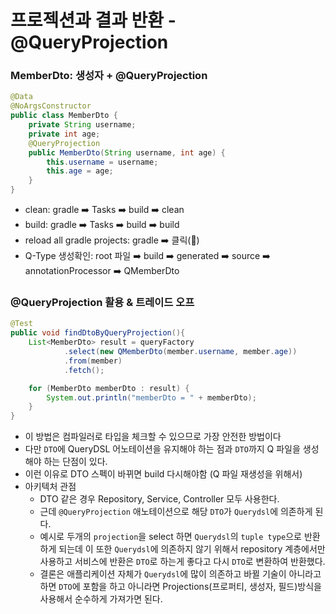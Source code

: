 # 프로젝션과 결과 반환 - @QueryProjection

### MemberDto: 생성자 + @QueryProjection

```java
@Data
@NoArgsConstructor
public class MemberDto {
    private String username;
    private int age;
    @QueryProjection
    public MemberDto(String username, int age) {
        this.username = username;
        this.age = age;
    }
}
```
- clean: gradle ➡️ Tasks ➡️ build ➡️ clean 
- build: gradle ➡️ Tasks ➡️ build ➡️ build
- reload all gradle projects: gradle ➡️ 클릭(🔄)
- Q-Type 생성확인: root 파일 ➡️ build ➡️ generated ➡️ source ➡️ annotationProcessor ➡️ QMemberDto

### @QueryProjection 활용 & 트레이드 오프 

```java
@Test
public void findDtoByQueryProjection(){
    List<MemberDto> result = queryFactory
            .select(new QMemberDto(member.username, member.age))
            .from(member)
            .fetch();

    for (MemberDto memberDto : result) {
        System.out.println("memberDto = " + memberDto);
    }
}
```
- 이 방법은 컴파일러로 타입을 체크할 수 있으므로 가장 안전한 방법이다
- 다만 `DTO`에 QueryDSL 어노테이션을 유지해야 하는 점과 `DTO`까지 Q 파일을 생성해야 하는 단점이 있다.
- 이런 이유로 DTO 스펙이 바뀌면 build 다시해야함 (Q 파일 재생성을 위해서)
- 아키텍처 관점 
  - DTO 같은 경우 Repository, Service, Controller 모두 사용한다. 
  - 근데 `@QueryProjection` 애노테이션으로 해당 `DTO`가 `Querydsl`에 의존하게 된다.
  - 예시로 두개의 `projection`을 select 하면 `Querydsl`의 `tuple type`으로 반환하게 되는데
    이 또한 `Querydsl`에 의존하지 않기 위해서 repository 계층에서만 사용하고 서비스에 반환은 
    `DTO`로 하는게 좋다고 다시 `DTO`로 변환하여 반환했다. 
  - 결론은 애플리케이션 자체가 `Querydsl`에 많이 의존하고 바뀔 기술이 아니라고 하면 `DTO`에 포함을 하고 
    아니라면 Projections(프로퍼티, 생성자, 필드)방식을 사용해서 순수하게 가져가면 된다. 



